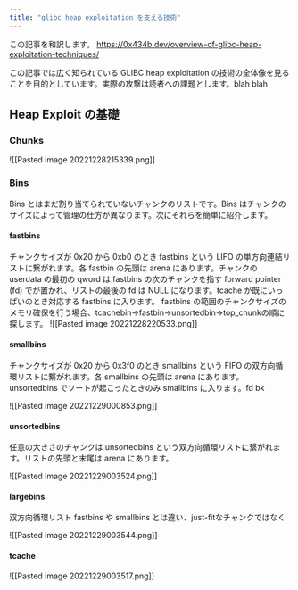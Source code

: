 ```yaml
---
title: "glibc heap exploitation を支える技術"
---
```


この記事を和訳します。
https://0x434b.dev/overview-of-glibc-heap-exploitation-techniques/

この記事では広く知られている GLIBC heap exploitation の技術の全体像を見ることを目的としています。実際の攻撃は読者への課題とします。blah blah

## Heap Exploit の基礎
### Chunks
![[Pasted image 20221228215339.png]]

### Bins
Bins とはまだ割り当てられていないチャンクのリストです。Bins はチャンクのサイズによって管理の仕方が異なります。次にそれらを簡単に紹介します。

#### fastbins
チャンクサイズが 0x20 から 0xb0 のとき fastbins という LIFO の単方向連結リストに繋がれます。各 fastbin の先頭は arena にあります。チャンクの userdata の最初の qword は fastbins の次のチャンクを指す forward pointer (fd) でが置かれ、リストの最後の fd は NULL になります。tcache が既にいっぱいのとき対応する fastbins に入ります。
fastbins の範囲のチャンクサイズのメモリ確保を行う場合、tcachebin->fastbin->unsortedbin->top_chunkの順に探します。
![[Pasted image 20221228220533.png]]

#### smallbins
チャンクサイズが 0x20 から 0x3f0 のとき smallbins という FIFO の双方向循環リストに繋がれます。各 smallbins の先頭は arena にあります。unsortedbins でソートが起こったときのみ smallbins に入ります。fd bk

![[Pasted image 20221229000853.png]]

#### unsortedbins
任意の大きさのチャンクは unsortedbins という双方向循環リストに繋がれます。リストの先頭と末尾は arena にあります。

![[Pasted image 20221229003524.png]]

#### largebins
双方向循環リスト
fastbins や smallbins とは違い、just-fitなチャンクではなく

![[Pasted image 20221229003544.png]]

#### tcache


![[Pasted image 20221229003517.png]]

